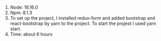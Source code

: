 1. Node: 16.16.0
2. Npm: 8.1.3
3. To set up the project, I installed redux-form and added bootstrap and react-bootstrap by yarn to the project. To start the projest I used yarn start.
4. Time: about 6 hours 